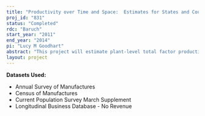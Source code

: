 ```yaml
---
title: "Productivity over Time and Space:  Estimates for States and Counties 1976 - 2007"
proj_id: "831"
status: "Completed"
rdc: "Baruch"
start_year: "2011"
end_year: "2014"
pi: "Lucy M Goodhart"
abstract: "This project will estimate plant-level total factor productivity (TFP) for manufacturing plants in the U.S. over the period 1976 to 2005, and will use these estimates to calculate aggregate or average TFP by state, MSA, and county. The project will examine how spatial divergence across states and counties has changed over the sample period. This analysis is prompted by findings that investments in information and communications technology are complementary with the existing base of human capital and skills in a given location. Given that U.S. cities are increasingly divergent in their stocks of human capital, the research tests whether productivity in manufacturing has also become more geographically disparate. A second objective is to test whether local area productivity is related to earnings and employment outcomes at the individual level and to individuals' attitudes towards trade liberalization and government spending. This component is motivated by a literature on the consequences of productivity for workers, relating productivity to wages and risk of job loss. Using the data on average TFP by state, county, and MSA from the first part of this project, the second component tests the effect of aggregate TFP in manufacturing in the local area on earnings and employment using data from the Annual Social and Economic Supplement of the Current Population Survey. Finally, and given the links drawn between risks to employment and earnings and individual attitudes towards trade liberalization and government spending, the research tests whether aggregate TFP in the local area correlates with these individual attitudes. The latter section of the research employs public-use data from the American National Election Study."
layout: project
---
```


**Datasets Used:**

  - Annual Survey of Manufactures 
  - Census of Manufactures 
  - Current Population Survey March Supplement 
  - Longitudinal Business Database - No Revenue 

